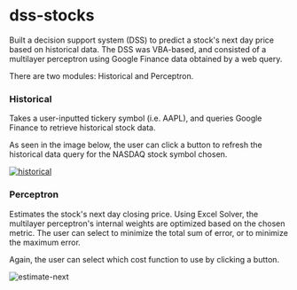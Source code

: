 # dss-stocks
Built a decision support system (DSS) to predict a stock's next day price based on historical data. The DSS was VBA-based, and consisted of a multilayer perceptron using Google Finance data obtained by a web query. 

There are two modules: Historical and Perceptron.

### Historical
Takes a user-inputted tickery symbol (i.e. AAPL), and queries Google Finance to retrieve historical stock data.

As seen in the image below, the user can click a button to refresh the historical data query for the NASDAQ stock symbol chosen.

[
![historical](https://user-images.githubusercontent.com/16723379/40694232-97a40402-6389-11e8-9bca-e1a83af454d7.PNG)
](url)





### Perceptron 
Estimates the stock's next day closing price. Using Excel Solver, the multilayer perceptron's internal weights are optimized based on the chosen metric. The user can select to minimize the total sum of error, or to minimize the maximum error.

Again, the user can select which cost function to use by clicking a button.

[](url)
![estimate-next](https://user-images.githubusercontent.com/16723379/40272616-3d7f2eec-5b7e-11e8-9341-fef12fd2860b.PNG)
